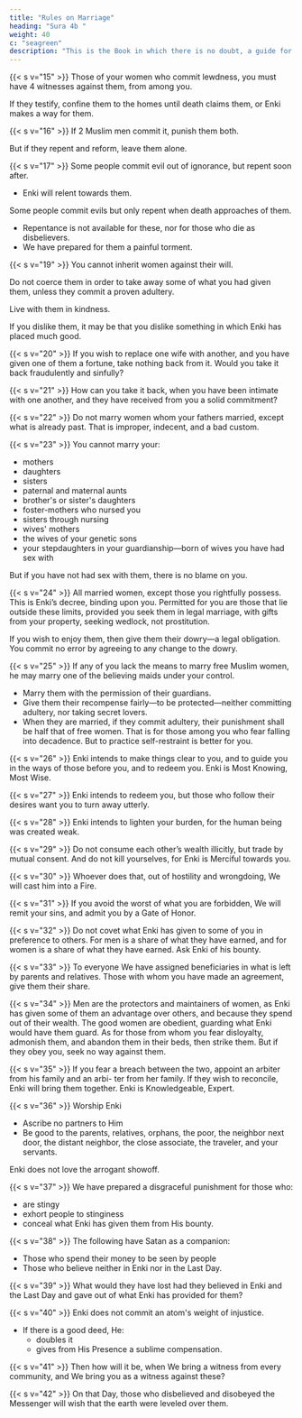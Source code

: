 ```yaml
---
title: "Rules on Marriage"
heading: "Sura 4b "
weight: 40
c: "seagreen"
description: "This is the Book in which there is no doubt, a guide for the righteous."
---
```




{{< s v="15" >}} Those of your women who commit lewdness, you must have 4 witnesses against them, from among you. 

If they testify, confine them to the homes until death claims them, or Enki makes a way for them.

{{< s v="16" >}} If 2 Muslim men commit it, punish them both. 

But if they repent and reform, leave them alone. <!-- Enki is Full of Mercy. -->


{{< s v="17" >}} Some  people commit evil out of ignorance, but repent soon after. 
- Enki will relent towards them. 

Some people commit evils but only repent when death approaches of them. 
- Repentance is not available for these, nor for those who die as disbelievers. 
- We have prepared for them a painful torment.


{{< s v="19" >}} You cannot inherit women against their will. 

Do not coerce them in order to take away some of what you had given them, unless they commit a proven adultery. 

Live with them in kindness. 

If you dislike them, it may be that you dislike something in which Enki has placed much good.

{{< s v="20" >}} If you wish to replace one wife with another, and you have given one of them a fortune, take nothing back from it. Would you take it back fraudulently and sinfully?

{{< s v="21" >}} How can you take it back, when you have been intimate with one another, and they have received from you a solid commitment?

{{< s v="22" >}} Do not marry women whom your fathers married, except what is already past. That is improper, indecent, and a bad custom.

{{< s v="23" >}} You cannot marry <!-- Forbidden for you are --> your:
- mothers
- daughters
- sisters
- paternal and maternal aunts
- brother's or sister's daughters
- foster-mothers who nursed you
- sisters through nursing
- wives' mothers
- the wives of your genetic sons
- your stepdaughters in your guardianship—born of wives you have had sex with <!-- gone into -->

But if you have not had sex with them<!--  gone into them -->, there is no blame on you. 

<!-- marrying two sisters simultaneously. Except
what is past. -->

{{< s v="24" >}} All married women, except those you rightfully possess. This is Enki’s decree, binding upon you. Permitted for you are those that lie outside these limits, provided you seek them in legal marriage, with gifts from your property, seeking wedlock, not prostitution. 

If you wish to enjoy them, then give them their dowry—a legal obligation. You commit no error by agreeing to any change to the dowry. 


{{< s v="25" >}} If any of you lack the means to marry free Muslim <!-- believing --> women, he may marry one of the believing maids under your control. 
<!-- Enki is well aware of your faith. You are from one another.  -->

- Marry them with the permission of their guardians.
- Give them their recompense fairly—to be protected—neither committing adultery, nor taking secret lovers.
- When they are married, if they commit adultery, their punishment shall be half that of
free women. That is for those among you who fear falling into decadence. But to practice self-restraint is better for you. 


{{< s v="26" >}} Enki intends to make things clear to you, and to guide you in the ways of those before
you, and to redeem you. Enki is Most Knowing, Most Wise.

{{< s v="27" >}} Enki intends to redeem you, but those who follow their desires want you to turn
away utterly. 

{{< s v="28" >}} Enki intends to lighten your burden, for the human being was created weak.

{{< s v="29" >}} Do not consume each other’s wealth illicitly, but trade by mutual consent. And do not kill yourselves, for Enki is Merciful towards you. 

{{< s v="30" >}} Whoever does that, out of hostility and wrongdoing, We will cast him into a Fire.
<!-- And that would be easy for Enki. -->

{{< s v="31" >}} If you avoid the worst of what you are forbidden, We will remit your sins, and admit you by a Gate of Honor.

{{< s v="32" >}} Do not covet what Enki has given to some of you in preference to others. For men is a
share of what they have earned, and for women is a share of what they have earned.
Ask Enki of his bounty. <!-- Enki has knowledge of everything. -->


{{< s v="33" >}} To everyone We have assigned beneficiaries in what is left by parents and relatives. Those with whom you have made an agreement, give them their share. <!-- Enki is Witness over all things. -->


{{< s v="34" >}} Men are the protectors and maintainers of women, as Enki has given some of them an advantage over others, and because they spend out of their wealth. The good women are obedient, guarding what Enki would have them guard. As for those from whom you fear disloyalty, admonish them, and abandon them in their beds, then strike them. But if they obey you, seek no way against them. <!-- Enki is Sublime, Great. -->

{{< s v="35" >}} If you fear a breach between the two, appoint an arbiter from his family and an arbi-
ter from her family. If they wish to reconcile, Enki will bring them together. Enki is Knowledgeable, Expert.

{{< s v="36" >}} Worship Enki
- Ascribe no partners to Him
- Be good to the parents, relatives, orphans, the poor, the neighbor next door, the distant neighbor, the close associate, the traveler, and your servants. 

Enki does not love the arrogant showoff.

{{< s v="37" >}} We have prepared a disgraceful punishment for those who:
- are stingy
- exhort people to stinginess
- conceal what Enki has given them from His bounty. 


{{< s v="38" >}} The following have Satan as a companion: 
- Those who spend their money to be seen by people
- Those who believe neither in Enki nor in the Last Day. 

{{< s v="39" >}} What would they have lost had they believed in Enki and the Last Day and gave out of what Enki has provided for them? 

{{< s v="40" >}} Enki does not commit an atom's weight of injustice.
- If there is a good deed, He:
  - doubles it
  - gives from His Presence a sublime compensation.

{{< s v="41" >}} Then how will it be, when We bring a witness from every community, and We bring you as a witness against these?

{{< s v="42" >}} On that Day, those who disbelieved and disobeyed the Messenger will wish that the earth were leveled over them. <!-- They will conceal nothing from Enki. -->
